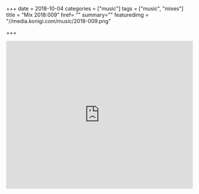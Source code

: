 +++
date = 2018-10-04
categories = ["music"]
tags = ["music", "mixes"]
title = "Mix 2018:009"
href= ""
summary=""
featuredimg = "//media.konigi.com/music/2018-009.png"

+++

<div class="mix"><div class="embed" >
  <iframe width="100%" height="400" src="https://www.mixcloud.com/widget/iframe/?light=1&feed=%2Fdjkonigi%2F2018009-chillout-downtempo-session%2F" frameborder="0" ></iframe>
</div></div>
